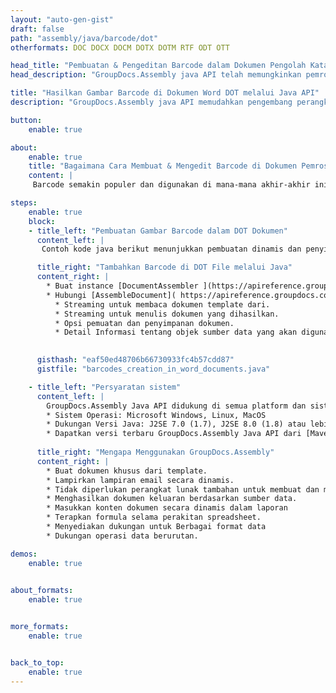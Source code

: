 ```yaml
---
layout: "auto-gen-gist"
draft: false
path: "assembly/java/barcode/dot"
otherformats: DOC DOCX DOCM DOTX DOTM RTF ODT OTT 

head_title: "Pembuatan & Pengeditan Barcode dalam Dokumen Pengolah Kata melalui Java"
head_description: "GroupDocs.Assembly java API telah memungkinkan pemrogram untuk membuat, menambah & mengedit gambar barcode di dalam dokumen Word (DOC, DOCX, DOCM, DOT, DOTX, RTF & ODT)."

title: "Hasilkan Gambar Barcode di Dokumen Word DOT melalui Java API"
description: "GroupDocs.Assembly java API memudahkan pengembang perangkat lunak untuk membuat & memodifikasi gambar Barcode secara dinamis di dalam dokumen Word DOT mereka di dalam aplikasi Java."

button:
    enable: true

about:
    enable: true
    title: "Bagaimana Cara Membuat & Mengedit Barcode di Dokumen Pemrosesan Word?"
    content: |
     Barcode semakin populer dan digunakan di mana-mana akhir-akhir ini. Itu mulai muncul di toko kelontong pada pertengahan 1970-an dan hari ini dapat menemukannya di buku, tiket, rumah sakit untuk melacak obat, toko onderdil mobil dan banyak lagi. Halaman web ini akan menjelaskan cara membuat dan menambahkan gambar barcode secara dinamis di berbagai jenis dokumen dan email di dalam aplikasi Java. GroupDocs.Assembly for Java adalah API yang sangat berguna yang membantu pengembang perangkat lunak untuk membuat otomatisasi dokumen dan aplikasi pelaporan yang kuat. Ini menyediakan dukungan untuk menangani banyak format dokumen populer seperti PDF, HTML, XPS, Microsoft Office Word, lembar kerja Excel, presentasi PowerPoint, email Outlook & banyak lagi. Java API memudahkan untuk membuat dan menyisipkan gambar Barcode di dalam dokumen serta dalam pesan email hanya dengan beberapa baris kode. Ini juga mendukung modifikasi properti gambar barcode seperti gambar barcode skala, mengubah warna depan dan belakang, mengubah resolusi gambar barcode, penempatan teks barcode, mengubah font dan banyak lagi.

steps:
    enable: true
    block:
    - title_left: "Pembuatan Gambar Barcode dalam DOT Dokumen"
      content_left: |
       Contoh kode java berikut menunjukkan pembuatan dinamis dan penyisipan gambar Barcode di dalam dokumen Microsoft Word DOT. Pengembang dapat mencapai tugas hanya dengan menggunakan beberapa baris kode Java.

      title_right: "Tambahkan Barcode di DOT File melalui Java"
      content_right: |
        * Buat instance [DocumentAssembler ](https://apireference.groupdocs.com/assembly/java/com.groupdocs.assembly/DocumentAssembler) 
        * Hubungi [AssembleDocument]( https://apireference.groupdocs.com/assembly/java/com.groupdocs.assembly/DocumentAssembler#assembleDocument-java.io.InputStream-java.io.OutputStream-com.groupdocs.assembly.DataSourceInfo. ..-) metode dengan parameter berikut
          * Streaming untuk membaca dokumen template dari.
          * Streaming untuk menulis dokumen yang dihasilkan.
          * Opsi pemuatan dan penyimpanan dokumen.
          * Detail Informasi tentang objek sumber data yang akan digunakan. 

     
      gisthash: "eaf50ed48706b66730933fc4b57cdd87"
      gistfile: "barcodes_creation_in_word_documents.java"

    - title_left: "Persyaratan sistem"
      content_left: |
        GroupDocs.Assembly Java API didukung di semua platform dan sistem operasi utama. Itu dapat menghasilkan dokumen dalam Microsoft Word, Excel, PowerPoint, Outlook, OpenOffice & 50+ format lainnya. Untuk panduan persyaratan sistem lengkap, silakan kunjungi [persyaratan sistem](https://docs.groupdocs.com/assembly/java/system-requirements/) Sebelum menjalankan kode di bawah, pastikan Anda telah menginstal prasyarat berikut di sistem:
        * Sistem Operasi: Microsoft Windows, Linux, MacOS
        * Dukungan Versi Java: J2SE 7.0 (1.7), J2SE 8.0 (1.8) atau lebih tinggi
        * Dapatkan versi terbaru GroupDocs.Assembly Java API dari [Maven](https://mvnrepository.com/artifact/com.groupdocs/groupdocs-assembly/)
        
      title_right: "Mengapa Menggunakan GroupDocs.Assembly"
      content_right: |
        * Buat dokumen khusus dari template.
        * Lampirkan lampiran email secara dinamis.
        * Tidak diperlukan perangkat lunak tambahan untuk membuat dan mengotomatisasi dokumen.
        * Menghasilkan dokumen keluaran berdasarkan sumber data.
        * Masukkan konten dokumen secara dinamis dalam laporan
        * Terapkan formula selama perakitan spreadsheet.
        * Menyediakan dukungan untuk Berbagai format data
        * Dukungan operasi data berurutan.

demos:
    enable: true
        

about_formats:
    enable: true


more_formats:
    enable: true


back_to_top:
    enable: true
---
```

